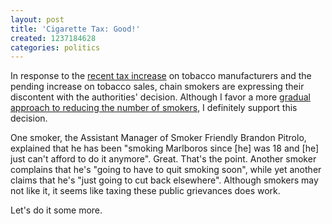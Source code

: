 ```yaml
---
layout: post
title: 'Cigarette Tax: Good!'
created: 1237184628
categories: politics
---
```

In response to the <a href="http://www.msnbc.msn.com/id/29688402/">recent tax increase</a> on tobacco manufacturers and the pending increase on tobacco sales, chain smokers are expressing their discontent with the authorities' decision. Although I favor a more <a href="http://dailycow.org/node/310">gradual approach to reducing the number of smokers</a>, I definitely support this decision.

One smoker, the Assistant Manager of Smoker Friendly Brandon Pitrolo, explained that he has been "smoking Marlboros since \[he\] was 18 and \[he\] just can't afford to do it anymore". Great. That's the point. Another smoker complains that he's "going to have to quit smoking soon", while yet another claims that he's "just going to cut back elsewhere". Although smokers may not like it, it seems like taxing these public grievances does work.

Let's do it some more.
